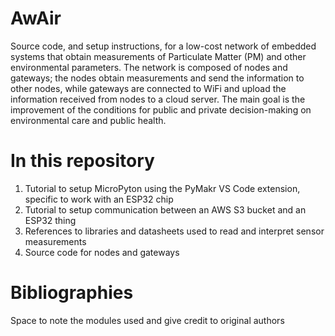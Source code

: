 # AwAir
Source code, and setup instructions, for a low-cost network of embedded systems that obtain measurements of Particulate Matter (PM) and other environmental parameters. The network is composed of nodes and gateways; the nodes obtain measurements and send the information to other nodes, while gateways are connected to WiFi and upload the information received from nodes to a cloud server. The main goal is the improvement of the conditions for public and private decision-making on environmental care and public health.
# In this repository
1. Tutorial to setup MicroPyton using the PyMakr VS Code extension, specific to work with an ESP32 chip
2. Tutorial to setup communication between an AWS S3 bucket and an ESP32 thing
3. References to libraries and datasheets used to read and interpret sensor measurements
4. Source code for nodes and gateways

# Bibliographies
Space to note the modules used and give credit to original authors
